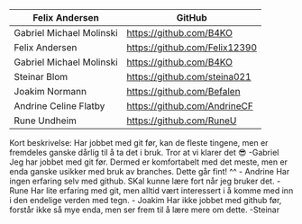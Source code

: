 | Felix Andersen | GitHub |
| ----------- | ----------- |
| Gabriel Michael Molinski | https://github.com/B4KO |
| Felix Andersen | https://github.com/Felix12390 | 
| Gabriel Michael Molinski | https://github.com/B4KO   |
| Steinar Blom | https://github.com/steina021 |
| Joakim Normann | https://github.com/Befalen   |
| Andrine Celine Flatby | https://github.com/AndrineCF   |
| Rune Undheim |  https://github.com/RuneU |

Kort beskrivelse:
Har jobbet med git før, kan de fleste tingene, men er fremdeles ganske dårlig til å ta det i bruk. Tror at vi klarer det 😎 -Gabriel
Jeg har jobbet med git før. Dermed er komfortabelt med det meste, men er enda ganske usikker med bruk av branches. Dette går fint! ^^ - Andrine 
Har ingen erfaring selv med github. SKal kunne lære fort når jeg bruker det. -Rune
Har lite erfaring med git, men alltid vært interessert i å komme med inn i den endelige verden med tegn. - Joakim
Har ikke jobbet med github før, forstår ikke så mye enda, men ser frem til å lære mere om dette. -Steinar

